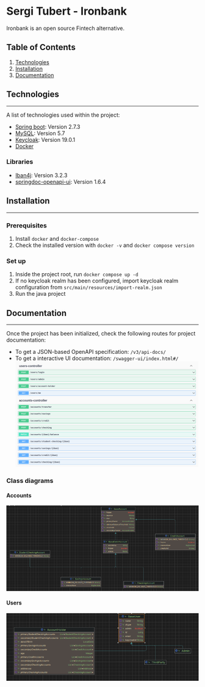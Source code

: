 # Sergi Tubert - Ironbank
Ironbank is an open source Fintech alternative.

## Table of Contents
1. [Technologies](#technologies)
2. [Installation](#installation)
3. [Documentation](#documentation)

## Technologies
***
A list of technologies used within the project:
* [Spring boot](https://spring.io/): Version 2.7.3
* [MySQL](https://www.mysql.com/): Version 5.7
* [Keycloak](https://www.keycloak.org/): Version 19.0.1
* [Docker](https://www.docker.com/)

### Libraries
* [Iban4j](https://github.com/arturmkrtchyan/iban4j): Version 3.2.3
* [springdoc-openapi-ui](https://springdoc.org/): Version 1.6.4
## Installation
***
### Prerequisites
1. Install ```docker``` and ```docker-compose```
2. Check the installed version with ```docker -v``` and ```docker compose version```

### Set up
1. Inside the project root, run ```docker compose up -d```
2. If no keycloak realm has been configured, import keycloak realm configuration from ```src/main/resources/import-realm.json```
3. Run the java project

## Documentation
***
Once the project has been initialized, check the following routes for project documentation:
* To get a JSON-based OpenAPI specification: ```/v3/api-docs/```
* To get a interactive UI documentation: ```/swagger-ui/index.html#/```
![Endpoints](endpoints.png)


### Class diagrams
#### Accounts
![Accounts](class-diagram-accounts.png)
#### Users
![Users](class-diagram-users.png)
